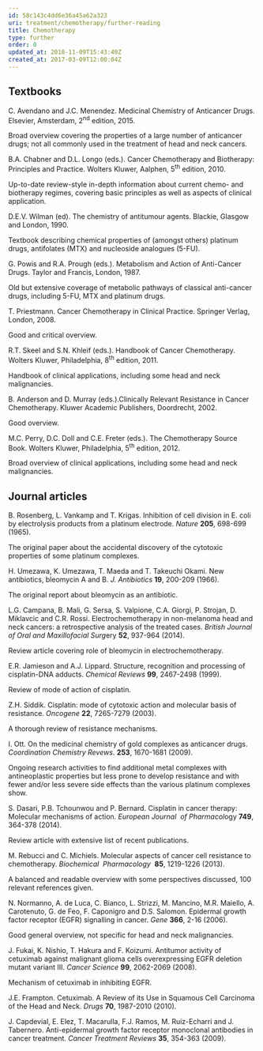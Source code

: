 ```yaml
---
id: 58c143c4dd6e36a45a62a323
uri: treatment/chemotherapy/further-reading
title: Chemotherapy
type: further
order: 0
updated_at: 2018-11-09T15:43:40Z
created_at: 2017-03-09T12:00:04Z
---
```


<h2>Textbooks</h2>
<p>C. Avendano and J.C. Menendez. Medicinal Chemistry of Anticancer
    Drugs. Elsevier, Amsterdam, 2<sup>nd</sup> edition, 2015.</p>
<aside>
    <p>Broad overview covering the properties of a large number
        of anticancer drugs; not all commonly used in the treatment
        of head and neck cancers.</p>
</aside>
<p>B.A. Chabner and D.L. Longo (eds.). Cancer Chemotherapy and Biotherapy:
    Principles and Practice. Wolters Kluwer, Aalphen, 5<sup>th</sup>    edition, 2010.</p>
<aside>
    <p>Up-to-date review-style in-depth information about current
        chemo- and biotherapy regimes, covering basic principles
        as well as aspects of clinical application.</p>
</aside>
<p>D.E.V. Wilman (ed). The chemistry of antitumour agents. Blackie,
    Glasgow and London, 1990.</p>
<aside>
    <p>Textbook describing chemical properties of (amongst others)
        platinum drugs, antifolates (MTX) and nucleoside analogues
        (5-FU).</p>
</aside>
<p>G. Powis and R.A. Prough (eds.). Metabolism and Action of Anti-Cancer
    Drugs. Taylor and Francis, London, 1987.</p>
<aside>
    <p>Old but extensive coverage of metabolic pathways of classical
        anti-cancer drugs, including 5-FU, MTX and platinum drugs.</p>
</aside>
<p>T. Priestmann. Cancer Chemotherapy in Clinical Practice. Springer
    Verlag, London, 2008.</p>
<aside>
    <p>Good and critical overview.</p>
</aside>
<p>R.T. Skeel and S.N. Khleif (eds.). Handbook of Cancer Chemotherapy.
    Wolters Kluwer, Philadelphia, 8<sup>th</sup> edition, 2011.</p>
<aside>
    <p>Handbook of clinical applications, including some head and
        neck malignancies.</p>
</aside>
<p>B. Anderson and D. Murray (eds.).Clinically Relevant Resistance
    in Cancer Chemotherapy. Kluwer Academic Publishers, Doordrecht,
    2002.</p>
<aside>
    <p>Good overview.</p>
</aside>
<p>M.C. Perry, D.C. Doll and C.E. Freter (eds.). The Chemotherapy
    Source Book. Wolters Kluwer, Philadelphia, 5<sup>th</sup>    edition, 2012.</p>
<aside>
    <p>Broad overview of clinical applications, including some head
        and neck malignancies.</p>
</aside>
<h2>Journal articles</h2>
<p>B. Rosenberg, L. Vankamp and T. Krigas. Inhibition of cell division
    in E. coli by electrolysis products from a platinum electrode.
    <i>Nature</i> <strong>205</strong>, 698-699 (1965).</p>
<aside>
    <p>The original paper about the accidental discovery of the
        cytotoxic properties of some platinum complexes.</p>
</aside>
<p>H. Umezawa, K. Umezawa, T. Maeda and T. Takeuchi Okami. New antibiotics,
    bleomycin A and B. <i>J. Antibiotics</i> <strong>19</strong>,
    200-209 (1966).</p>
<aside>
    <p>The original report about bleomycin as an antibiotic.</p>
</aside>
<p>L.G. Campana, B. Mali, G. Sersa, S. Valpione, C.A. Giorgi, P.
    Strojan, D. Miklavcic and C.R. Rossi. Electrochemotherapy
    in non-melanoma head and neck cancers: a retrospective analysis
    of the treated cases. <i>British Journal of Oral and Maxillofacial Surg</i>ery
    <strong>52</strong>, 937-964 (2014).</p>
<aside>
    <p>Review article covering role of bleomycin in electrochemotherapy.</p>
</aside>
<p>E.R. Jamieson and A.J. Lippard. Structure, recognition and processing
    of cisplatin-DNA adducts. <i>Chemical Reviews</i> <strong>99</strong>,
    2467-2498 (1999).</p>
<aside>
    <p>Review of mode of action of cisplatin.</p>
</aside>
<p>Z.H. Siddik. Cisplatin: mode of cytotoxic action and molecular
    basis of resistance. <i>Oncogene</i> <strong>22</strong>,
    7265-7279 (2003).</p>
<aside>
    <p>A thorough review of resistance mechanisms.</p>
</aside>
<p>I. Ott. On the medicinal chemistry of gold complexes as anticancer
    drugs. <i>Coordination Chemistry Revews</i>. <strong>253</strong>,
    1670-1681 (2009).</p>
<aside>
    <p>Ongoing research activities to find additional metal complexes
        with antineoplastic properties but less prone to develop
        resistance and with fewer and/or less severe side effects
        than the various platinum complexes show.</p>
</aside>
<p>S. Dasari, P.B. Tchounwou and P. Bernard. Cisplatin in cancer
    therapy: Molecular mechanisms of action. <i>European Journal  of Pharmacol</i>ogy
    <strong>749</strong>, 364-378 (2014).</p>
<aside>
    <p>Review article with extensive list of recent publications.</p>
</aside>
<p>M. Rebucci and C. Michiels. Molecular aspects of cancer cell
    resistance to chemotherapy. <i>Biochemical  Pharmacology</i>     <strong>85</strong>, 1219-1226 (2013).</p>
<aside>
    <p>A balanced and readable overview with some perspectives discussed,
        100 relevant references given.</p>
</aside>
<p>N. Normanno, A. de Luca, C. Bianco, L. Strizzi, M. Mancino, M.R.
    Maiello, A. Carotenuto, G. de Feo, F. Caponigro and D.S.
    Salomon. Epidermal growth factor receptor (EGFR) signalling
    in cancer. <i>Gene</i> <strong>366</strong>, 2-16 (2006).</p>
<aside>
    <p>Good general overview, not specific for head and neck malignancies.</p>
</aside>
<p>J. Fukai, K. Nishio, T. Hakura and F. Koizumi. Antitumor activity
    of cetuximab against malignant glioma cells overexpressing
    EGFR deletion mutant variant III. <i>Cancer Science</i> <strong>99</strong>,
    2062-2069 (2008).</p>
<aside>
    <p>Mechanism of cetuximab in inhibiting EGFR.</p>
</aside>
<p>J.E. Frampton. Cetuximab. A Review of its Use in Squamous Cell
    Carcinoma of the Head and Neck. <i>Drugs</i> <strong>70</strong>,
    1987-2010 (2010).</p>
<p>J. Capdevial, E. Elez, T. Macarulla, F.J. Ramos, M. Ruiz-Echarri
    and J. Tabernero. Anti-epidermal growth factor receptor monoclonal
    antibodies in cancer treatment. <i>Cancer Treatment Reviews</i>    <strong>35</strong>, 354-363 (2009).</p>
